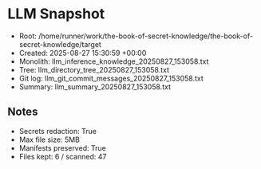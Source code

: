 # LLM Snapshot

- Root: /home/runner/work/the-book-of-secret-knowledge/the-book-of-secret-knowledge/target
- Created: 2025-08-27 15:30:59 +00:00
- Monolith: llm_inference_knowledge_20250827_153058.txt
- Tree: llm_directory_tree_20250827_153058.txt
- Git log: llm_git_commit_messages_20250827_153058.txt
- Summary: llm_summary_20250827_153058.txt

## Notes
- Secrets redaction: True
- Max file size: 5MB
- Manifests preserved: True
- Files kept: 6 / scanned: 47
